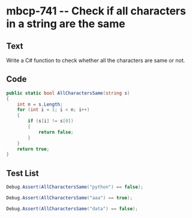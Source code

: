 # mbcp-741 -- Check if all characters in a string are the same

## Text

Write a C# function to check whether all the characters are same or not.

## Code

```csharp
public static bool AllCharactersSame(string s) 
{
    int n = s.Length;
    for (int i = 1; i < n; i++) 
    {
        if (s[i] != s[0]) 
        {
            return false;
        }
    }
    return true;
}
```

## Test List

```csharp
Debug.Assert(AllCharactersSame("python") == false);
```

```csharp
Debug.Assert(AllCharactersSame("aaa") == true);
```

```csharp
Debug.Assert(AllCharactersSame("data") == false);
```
